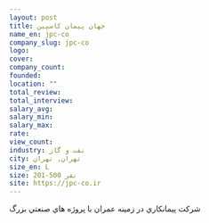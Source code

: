```yaml
---
layout: post
title: جهان پيمان كاسپين
name_en: jpc-co
company_slug: jpc-co
logo: 
cover: 
company_count:
founded:
location: ""
total_review: 
total_interview: 
salary_avg: 
salary_min: 
salary_max: 
rate: 
view_count: 
industry: نفت و گاز
city: تهران, تهران
size_en: L
size: 201-500 نفر
site: https://jpc-co.ir
---
```




شركت پيمانكاري در زمينه عمران با پروژه هاي صنعتي بزرگ

